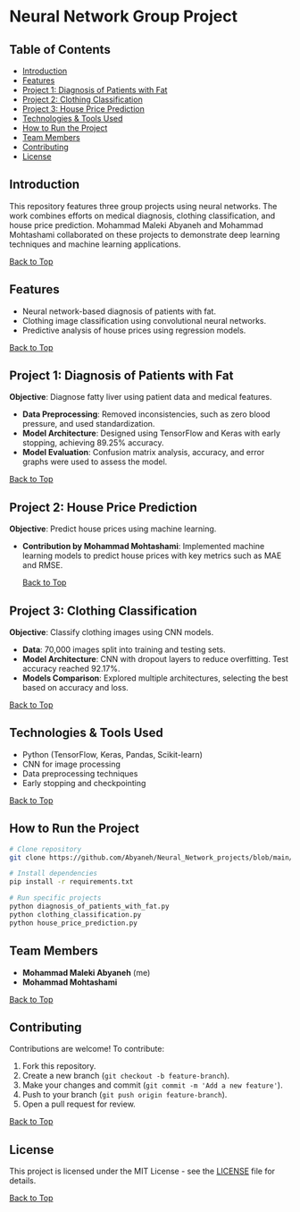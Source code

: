 # Neural Network Group Project


## Table of Contents
- [Introduction](#introduction)
- [Features](#features)
- [Project 1: Diagnosis of Patients with Fat](#project-1-diagnosis-of-patients-with-fat)
- [Project 2: Clothing Classification](#project-2-clothing-classification)
- [Project 3: House Price Prediction](#project-3-house-price-prediction)
- [Technologies & Tools Used](#technologies--tools-used)
- [How to Run the Project](#how-to-run-the-project)
- [Team Members](#team-members)
- [Contributing](#contributing)
- [License](#license)

## Introduction
This repository features three group projects using neural networks. The work combines efforts on medical diagnosis, clothing classification, and house price prediction. Mohammad Maleki Abyaneh and Mohammad Mohtashami collaborated on these projects to demonstrate deep learning techniques and machine learning applications.

[Back to Top](#table-of-contents)
## Features
- Neural network-based diagnosis of patients with fat.
- Clothing image classification using convolutional neural networks.
- Predictive analysis of house prices using regression models.

[Back to Top](#table-of-contents)
## Project 1: Diagnosis of Patients with Fat

**Objective**: Diagnose fatty liver using patient data and medical features.

- **Data Preprocessing**: Removed inconsistencies, such as zero blood pressure, and used standardization.
- **Model Architecture**: Designed using TensorFlow and Keras with early stopping, achieving 89.25% accuracy.
- **Model Evaluation**: Confusion matrix analysis, accuracy, and error graphs were used to assess the model.

[Back to Top](#table-of-contents)
## Project 2: House Price Prediction

**Objective**: Predict house prices using machine learning.

- **Contribution by Mohammad Mohtashami**: Implemented machine learning models to predict house prices with key metrics such as MAE and RMSE.
  
  [Back to Top](#table-of-contents)
## Project 3: Clothing Classification

**Objective**: Classify clothing images using CNN models.

- **Data**: 70,000 images split into training and testing sets.
- **Model Architecture**: CNN with dropout layers to reduce overfitting. Test accuracy reached 92.17%.
- **Models Comparison**: Explored multiple architectures, selecting the best based on accuracy and loss.

[Back to Top](#table-of-contents)

## Technologies & Tools Used
- Python (TensorFlow, Keras, Pandas, Scikit-learn)
- CNN for image processing
- Data preprocessing techniques
- Early stopping and checkpointing

[Back to Top](#table-of-contents)
## How to Run the Project

```bash
# Clone repository
git clone https://github.com/Abyaneh/Neural_Network_projects/blob/main/README.md

# Install dependencies
pip install -r requirements.txt

# Run specific projects
python diagnosis_of_patients_with_fat.py
python clothing_classification.py
python house_price_prediction.py
```
## Team Members
- **Mohammad Maleki Abyaneh** (me)
- **Mohammad Mohtashami**

[Back to Top](#table-of-contents)
## Contributing
Contributions are welcome! To contribute:
1. Fork this repository.
2. Create a new branch (`git checkout -b feature-branch`).
3. Make your changes and commit (`git commit -m 'Add a new feature'`).
4. Push to your branch (`git push origin feature-branch`).
5. Open a pull request for review.

[Back to Top](#table-of-contents)

## License
This project is licensed under the MIT License - see the [LICENSE](https://github.com/Abyaneh/rotten_and_fresh/blob/main/LICENSE) file for details.

[Back to Top](#table-of-contents)
